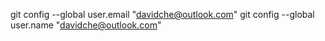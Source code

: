 git config --global user.email "davidche@outlook.com"
git config --global user.name "davidche@outlook.com"


